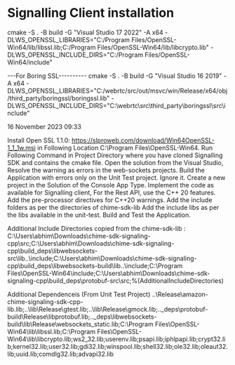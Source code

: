 # Signalling Client installation

cmake -S . -B build -G "Visual Studio 17 2022" -A x64 -DLWS_OPENSSL_LIBRARIES="C:/Program Files/OpenSSL-Win64/lib/libssl.lib;C:/Program Files/OpenSSL-Win64/lib/libcrypto.lib" -DLWS_OPENSSL_INCLUDE_DIRS="C:/Program Files/OpenSSL-Win64/include"

---For Boring SSL----------
cmake -S . -B build -G "Visual Studio 16 2019" -A x64 -DLWS_OPENSSL_LIBRARIES="C:/webrtc/src/out/msvc/win/Release/x64/obj/third_party/boringssl/boringssl.lib" -DLWS_OPENSSL_INCLUDE_DIRS="C:\webrtc\src\third_party\boringssl\src\include"

16 November 2023
09:33

Install Open SSL 1.1.0: https://slproweb.com/download/Win64OpenSSL-1_1_1w.msi in Following Location C:\Program Files\OpenSSL-Win64.
Run Following Command in Project Directory where you have cloned Signalling SDK and contains the cmake file.
Open the solution from the Visual Studio, Resolve the warning as errors in the web-sockets projects.
Build the Application with errors only on the Unit Test project. Ignore it. 
Create a new project in the Solution of the Console App Type. 
Implement the code as available for Signalling client,
For the Rest API, use the C++ 20 features. Add the pre-processor directives  for C++20 warnings.
Add the include folders as per the directories of chime-sdk-lib
Add the include libs as per the libs available in the unit-test. 
Build and Test the Application.  

Additional Include Directories copied from the chime-sdk-lib :
C:\Users\abhim\Downloads\chime-sdk-signaling-cpp\src;C:\Users\abhim\Downloads\chime-sdk-signaling-cpp\build\_deps\libwebsockets-src\lib\..\include;C:\Users\abhim\Downloads\chime-sdk-signaling-cpp\build\_deps\libwebsockets-build\lib\..\include;C:\Program Files\OpenSSL-Win64\include;C:\Users\abhim\Downloads\chime-sdk-signaling-cpp\build\_deps\protobuf-src\src;%(AdditionalIncludeDirectories)

Additional Dependenceis (From Unit Test Project)
..\Release\amazon-chime-signaling-sdk-cpp-lib.lib;..\lib\Release\gtest.lib;..\lib\Release\gmock.lib;..\_deps\protobuf-build\Release\libprotobuf.lib;..\_deps\libwebsockets-build\lib\Release\websockets_static.lib;C:\Program Files\OpenSSL-Win64\lib\libssl.lib;C:\Program Files\OpenSSL-Win64\lib\libcrypto.lib;ws2_32.lib;userenv.lib;psapi.lib;iphlpapi.lib;crypt32.lib;kernel32.lib;user32.lib;gdi32.lib;winspool.lib;shell32.lib;ole32.lib;oleaut32.lib;uuid.lib;comdlg32.lib;advapi32.lib
